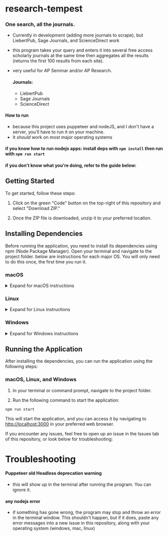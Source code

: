 # research-tempest
### One search, all the journals.
- Currently in development (adding more journals to scrape), but LiebertPub, Sage Journals, and ScienceDirect work
- this program takes your query and enters it into several free access scholarly journals at the same time then aggregates all the results (returns the first 100 results from each site).
- very useful for AP Seminar and/or AP Research.


  #### Journals:
  - LiebertPub
  - Sage Journals
  - ScienceDirect
    
#### How to run
- because this project uses puppeteer and nodeJS, and I don't have a server, you'll have to run it on your machine.
- It *should* work on most major operating systems

#### if you know how to run nodejs apps: install deps with `npm install` then run with `npm run start`
#### if you don't know what you're doing, refer to the guide below:

## Getting Started

To get started, follow these steps:

1. Click on the green "Code" button on the top-right of this repository and select "Download ZIP."

2. Once the ZIP file is downloaded, unzip it to your preferred location.

## Installing Dependencies

Before running the application, you need to install its dependencies using npm (Node Package Manager). Open your terminal and navigate to the project folder. below are instructions for each major OS. You will only need to do this once, the first time you run it.

### macOS

<details>
<summary>Expand for macOS instructions</summary>

1. Open Terminal.

2. Navigate to the project folder using the `cd` command, e.g., `cd path/to/your/project`.

3. Run the following command to install dependencies:
```
npm install
```
</details>

### Linux

<details>
<summary>Expand for Linux instructions</summary>

1. Open your terminal.

2. Navigate to the project folder using the `cd` command, e.g., `cd path/to/your/project`.

3. Run the following command to install dependencies:
```
npm install
```
</details>

### Windows

<details>
<summary>Expand for Windows instructions</summary>

1. Open Command Prompt or PowerShell.

2. Navigate to the project folder using the `cd` command, e.g., `cd path\to\your\project`.

3. Run the following command to install dependencies:
```
npm install
```
</details>

## Running the Application

After installing the dependencies, you can run the application using the following steps:

### macOS, Linux, and Windows

1. In your terminal or command prompt, navigate to the project folder.

2. Run the following command to start the application:
```
npm run start
```

This will start the application, and you can access it by navigating to [http://localhost:3000](http://localhost:3000) in your preferred web browser.

If you encounter any issues, feel free to open up an issue in the Issues tab of this repository, or look below for troubleshooting:

# Troubleshooting
#### Puppeteer old Headless deprecation warning
- this will show up in the terminal after running the program. You can ignore it.
#### any nodejs error
- if something has gone wrong, the program may stop and throw an error in the terminal window. This shouldn't happen, but if it does, paste any error messages into a new issue in this repository, along with your operating system (windows, mac, linux)
